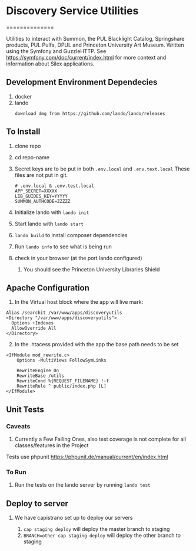 # Discovery Service Utilities
==============

Utilities to interact with Summon, the PUL Blacklight Catalog, Springshare products, PUL Pulfa, DPUL and Princeton University Art Museum. Written using the Symfony and GuzzleHTTP. See https://symfony.com/doc/current/index.html for more context and information about Silex applications.

## Development Environment Dependecies
1. docker
1. lando
    ```
    download dmg from https://github.com/lando/lando/releases
    ```

## To Install

1. clone repo
1. cd repo-name
1. Secret keys are to be put in both `.env.local` and `.env.text.local`  These files are not put in git.
    ```
    # .env.local & .env.test.local
    APP_SECRET=XXXXX
    LIB_GUIDES_KEY=YYYYY
    SUMMON_AUTHCODE=ZZZZZ
    ```

1. Initialize lando with `lando init`
1. Start lando with `lando start`
1. `lando build` to install composer dependencies
1. Run `lando info` to see what is being run
1. check in your browser (at the port lando configured)
   1. You should see the Princeton University Libraries Shield

## Apache Configuration

1. In the Virtual host block where the app will live mark:
```
Alias /searchit /var/www/apps/discoveryutils
<Directory "/var/www/apps/discoveryutils">
  Options +Indexes
  AllowOverride All
</Directory>
```    
2. In the .htacess provided with the app the base path needs to be set
```
<IfModule mod_rewrite.c>
    Options -MultiViews FollowSymLinks

    RewriteEngine On
    RewriteBase /utils
    RewriteCond %{REQUEST_FILENAME} !-f
    RewriteRule ^ public/index.php [L]
</IfModule>
```

## Unit Tests

### Caveats
1. Currently a Few Failing Ones, also test coverage is not complete for all classes/features in the Project

Tests use phpunit https://phpunit.de/manual/current/en/index.html

### To Run

1. Run the tests on the lando server by running `lando test`

## Deploy to server

1. We have capistrano set up to deploy our servers

    1. `cap staging deploy` will deploy the master branch to staging
    1. `BRANCH=other cap staging deploy` will deploy the other branch to staging

